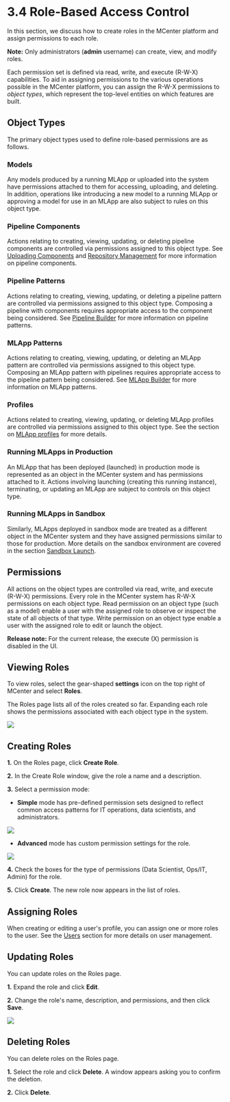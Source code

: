 3.4 Role-Based Access Control
=============================

In this section, we discuss how to create roles in the MCenter platform
and assign permissions to each role.

**Note:** Only administrators (**admin** username) can
create, view, and modify roles.

Each permission set is defined via read, write, and execute (R-W-X) capabilities.
To aid in assigning permissions to the various operations possible in the
MCenter platform, you can assign the R-W-X permissions to *object types*,
which represent the top-level entities on which features are built.

Object Types
------------

The primary object types used to define role-based permissions are as
follows.

### Models

Any models produced by a running MLApp or uploaded into the system have
permissions attached to them for accessing, uploading, and deleting.
In addition, operations like introducing a new model to a running MLApp
or approving a model for use in an MLApp are also subject to rules on
this object type.

### Pipeline Components

Actions relating to creating, viewing, updating, or deleting pipeline
components are controlled via permissions assigned to this object type.
See [Uploading Components](./4_1.md) and [Repository Management](./4_2.md)
for more information on pipeline components.

### Pipeline Patterns

Actions relating to creating, viewing, updating, or deleting a pipeline pattern
are controlled via permissions assigned to this object type. Composing a
pipeline with components requires appropriate access to the component
being considered. See [Pipeline Builder](./4_3.md) for more information on pipeline patterns.

### MLApp Patterns

Actions relating to creating, viewing, updating, or deleting an MLApp pattern are
controlled via permissions assigned to this object type. Composing an
MLApp pattern with pipelines requires appropriate access to the pipeline
pattern being considered. See [MLApp Builder](./4_4.md) for more information on MLApp patterns.

### Profiles

Actions related to creating, viewing, updating, or deleting MLApp profiles
are controlled via permissions assigned to this object type. See the section
on [MLApp profiles](./4_5.md) for more details.

### Running MLApps in Production

An MLApp that has been deployed (launched) in production mode is
represented as an object in the MCenter system and has permissions
attached to it. Actions involving launching (creating this
running instance), terminating, or updating an MLApp are subject to
controls on this object type.

### Running MLApps in Sandbox

Similarly, MLApps deployed in sandbox mode are treated as a different
object in the MCenter system and they have assigned permissions similar to those for
production. More details on the sandbox environment are covered in the section
[Sandbox Launch](./4_6.md).


Permissions
-----------

All actions on the object types are controlled via read, write, and execute
(R-W-X) permissions. Every role in the MCenter system has R-W-X permissions on
each object type. Read permission on an object type (such as a model) enable a
user with the assigned role to observe or inspect the state of all objects of
that type. Write permission on an object type enable a user with the assigned
role to edit or launch the object.

**Release note:** For the current release, the execute (X) permission
is disabled in the UI.


Viewing Roles
-------------

To view roles, select the gear-shaped **settings** icon on the top right of MCenter
and select **Roles**.

The Roles page lists all of the roles created so far. Expanding each role shows the
permissions associated with each object type in the system.

![](./images/3/4/media/list_of_roles.png)

Creating Roles
--------------

**1.** On the Roles page, click **Create Role**.

**2.** In the Create Role window, give the role a name and a
description.

**3.**  Select a permission mode:

- **Simple** mode has pre-defined permission sets designed to reflect common access
patterns for IT operations, data scientists, and administrators.

![](./images/3/4/media/new_role_window_simple.png)

- **Advanced** mode has custom permission settings for the role.

![](./images/3/4/media/new_role_window_advanced.png)

**4.** Check the boxes for the type of permissions (Data Scientist, Ops/IT, Admin) for the role.

**5.** Click **Create**. The new role now appears in the list of roles.

Assigning Roles
-------------------

When creating or editing a user's profile, you can assign one or more roles
to the user. See the [Users](./3_1.md) section for more details on user management.

Updating Roles
------------------

You can update roles on the Roles page.

**1.** Expand the role and click **Edit**.

**2.** Change the role's name, description, and permissions, and then click **Save**.

![](./images/3/4/media/update_role.png)

Deleting Roles
------------------

You can delete roles on the Roles page.

**1.** Select the role and click
**Delete**. A window appears asking you to confirm the deletion.

**2.** Click **Delete**.
